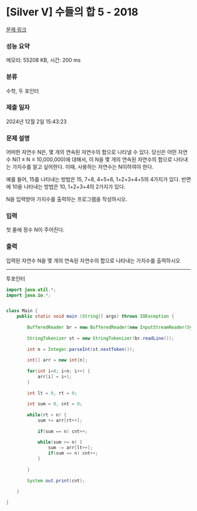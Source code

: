 # [Silver V] 수들의 합 5 - 2018 

[문제 링크](https://www.acmicpc.net/problem/2018) 

### 성능 요약

메모리: 55208 KB, 시간: 200 ms

### 분류

수학, 두 포인터

### 제출 일자

2024년 12월 2일 15:43:23

### 문제 설명

<p>어떠한 자연수 N은, 몇 개의 연속된 자연수의 합으로 나타낼 수 있다. 당신은 어떤 자연수 N(1 ≤ N ≤ 10,000,000)에 대해서, 이 N을 몇 개의 연속된 자연수의 합으로 나타내는 가지수를 알고 싶어한다. 이때, 사용하는 자연수는 N이하여야 한다.</p>

<p>예를 들어, 15를 나타내는 방법은 15, 7+8, 4+5+6, 1+2+3+4+5의 4가지가 있다. 반면에 10을 나타내는 방법은 10, 1+2+3+4의 2가지가 있다.</p>

<p>N을 입력받아 가지수를 출력하는 프로그램을 작성하시오.</p>

### 입력 

 <p>첫 줄에 정수 N이 주어진다.</p>

### 출력 

 <p>입력된 자연수 N을 몇 개의 연속된 자연수의 합으로 나타내는 가지수를 출력하시오</p>

---

투포인터

```java
import java.util.*;
import java.io.*;


class Main {
	public static void main (String[] args) throws IOException {
	    
	    BufferedReader br = new BufferedReader(new InputStreamReader(System.in));;
	    
	    StringTokenizer st = new StringTokenizer(br.readLine());
	    
	    int n = Integer.parseInt(st.nextToken());
	    
	    int[] arr = new int[n];
	    
	    for(int i=0; i<n; i++) {
	        arr[i] = i+1;
	    }
	    
	    int lt = 0, rt = 0;
	    
	    int sum = 0, cnt = 0;
	    
	    while(rt < n) {
	        sum += arr[rt++];
	        
	        if(sum == n) cnt++;
	        
	        while(sum >= n) {
	            sum -= arr[lt++];
	            if(sum == n) cnt++;
	        }
	        
	    }
	    
	    System.out.print(cnt);
	    
    }
    
}
```

